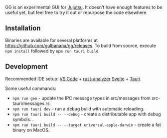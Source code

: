 GG is an experimental GUI for [Jujutsu](https://github.com/martinvonz/jj). It doesn't have enough features to be useful yet, but feel free to try it out or repurpose the code elsewhere.

## Installation

Binaries are available for several platforms at https://github.com/gulbanana/gg/releases. To build from source, execute `npm install` followed by `npm run tauri build`.

## Development  

Recommended IDE setup: [VS Code](https://code.visualstudio.com/) + [rust-analyzer](https://marketplace.visualstudio.com/items?itemName=rust-lang.rust-analyzer) [Svelte](https://marketplace.visualstudio.com/items?itemName=svelte.svelte-vscode) + [Tauri](https://marketplace.visualstudio.com/items?itemName=tauri-apps.tauri-vscode).

Some useful commands:
* `npm run gen` - update the IPC message types in src/messages from src-tauri/messages.rs.
* `npm run tauri dev` - run a debug build with automatic reloading.
* `npm run tauri build -- --debug` - create a distributable app with debug symbols. .
* `npm run tauri build -- --target universal-apple-darwin` - create a fat binary on MacOS.
